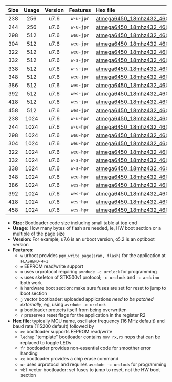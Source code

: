 |Size|Usage|Version|Features|Hex file|
|:-:|:-:|:-:|:-:|:--|
|238|256|u7.6|`w-u-jpr`|[atmega6450_18mhz432_460800bps_ur_vbl.hex](https://raw.githubusercontent.com/stefanrueger/urboot/main/bootloaders/atmega6450/fcpu_18mhz432/460800_bps/atmega6450_18mhz432_460800bps_ur_vbl.hex)|
|244|256|u7.6|`w-u-jpr`|[atmega6450_18mhz432_460800bps_lednop_ur_vbl.hex](https://raw.githubusercontent.com/stefanrueger/urboot/main/bootloaders/atmega6450/fcpu_18mhz432/460800_bps/atmega6450_18mhz432_460800bps_lednop_ur_vbl.hex)|
|298|512|u7.6|`weu-jpr`|[atmega6450_18mhz432_460800bps_ee_ur_vbl.hex](https://raw.githubusercontent.com/stefanrueger/urboot/main/bootloaders/atmega6450/fcpu_18mhz432/460800_bps/atmega6450_18mhz432_460800bps_ee_ur_vbl.hex)|
|304|512|u7.6|`weu-jpr`|[atmega6450_18mhz432_460800bps_ee_lednop_ur_vbl.hex](https://raw.githubusercontent.com/stefanrueger/urboot/main/bootloaders/atmega6450/fcpu_18mhz432/460800_bps/atmega6450_18mhz432_460800bps_ee_lednop_ur_vbl.hex)|
|322|512|u7.6|`weu-jpr`|[atmega6450_18mhz432_460800bps_ee_lednop_fr_ur_vbl.hex](https://raw.githubusercontent.com/stefanrueger/urboot/main/bootloaders/atmega6450/fcpu_18mhz432/460800_bps/atmega6450_18mhz432_460800bps_ee_lednop_fr_ur_vbl.hex)|
|332|512|u7.6|`w-s-jpr`|[atmega6450_18mhz432_460800bps_vbl.hex](https://raw.githubusercontent.com/stefanrueger/urboot/main/bootloaders/atmega6450/fcpu_18mhz432/460800_bps/atmega6450_18mhz432_460800bps_vbl.hex)|
|338|512|u7.6|`w-s-jpr`|[atmega6450_18mhz432_460800bps_lednop_vbl.hex](https://raw.githubusercontent.com/stefanrueger/urboot/main/bootloaders/atmega6450/fcpu_18mhz432/460800_bps/atmega6450_18mhz432_460800bps_lednop_vbl.hex)|
|348|512|u7.6|`weu-jpr`|[atmega6450_18mhz432_460800bps_ee_lednop_fr_ce_ur_vbl.hex](https://raw.githubusercontent.com/stefanrueger/urboot/main/bootloaders/atmega6450/fcpu_18mhz432/460800_bps/atmega6450_18mhz432_460800bps_ee_lednop_fr_ce_ur_vbl.hex)|
|386|512|u7.6|`wes-jpr`|[atmega6450_18mhz432_460800bps_ee_vbl.hex](https://raw.githubusercontent.com/stefanrueger/urboot/main/bootloaders/atmega6450/fcpu_18mhz432/460800_bps/atmega6450_18mhz432_460800bps_ee_vbl.hex)|
|392|512|u7.6|`wes-jpr`|[atmega6450_18mhz432_460800bps_ee_lednop_vbl.hex](https://raw.githubusercontent.com/stefanrueger/urboot/main/bootloaders/atmega6450/fcpu_18mhz432/460800_bps/atmega6450_18mhz432_460800bps_ee_lednop_vbl.hex)|
|418|512|u7.6|`wes-jpr`|[atmega6450_18mhz432_460800bps_ee_lednop_fr_vbl.hex](https://raw.githubusercontent.com/stefanrueger/urboot/main/bootloaders/atmega6450/fcpu_18mhz432/460800_bps/atmega6450_18mhz432_460800bps_ee_lednop_fr_vbl.hex)|
|458|512|u7.6|`wes-jpr`|[atmega6450_18mhz432_460800bps_ee_lednop_fr_ce_vbl.hex](https://raw.githubusercontent.com/stefanrueger/urboot/main/bootloaders/atmega6450/fcpu_18mhz432/460800_bps/atmega6450_18mhz432_460800bps_ee_lednop_fr_ce_vbl.hex)|
|238|1024|u7.6|`w-u-hpr`|[atmega6450_18mhz432_460800bps_ur.hex](https://raw.githubusercontent.com/stefanrueger/urboot/main/bootloaders/atmega6450/fcpu_18mhz432/460800_bps/atmega6450_18mhz432_460800bps_ur.hex)|
|244|1024|u7.6|`w-u-hpr`|[atmega6450_18mhz432_460800bps_lednop_ur.hex](https://raw.githubusercontent.com/stefanrueger/urboot/main/bootloaders/atmega6450/fcpu_18mhz432/460800_bps/atmega6450_18mhz432_460800bps_lednop_ur.hex)|
|298|1024|u7.6|`weu-hpr`|[atmega6450_18mhz432_460800bps_ee_ur.hex](https://raw.githubusercontent.com/stefanrueger/urboot/main/bootloaders/atmega6450/fcpu_18mhz432/460800_bps/atmega6450_18mhz432_460800bps_ee_ur.hex)|
|304|1024|u7.6|`weu-hpr`|[atmega6450_18mhz432_460800bps_ee_lednop_ur.hex](https://raw.githubusercontent.com/stefanrueger/urboot/main/bootloaders/atmega6450/fcpu_18mhz432/460800_bps/atmega6450_18mhz432_460800bps_ee_lednop_ur.hex)|
|322|1024|u7.6|`weu-hpr`|[atmega6450_18mhz432_460800bps_ee_lednop_fr_ur.hex](https://raw.githubusercontent.com/stefanrueger/urboot/main/bootloaders/atmega6450/fcpu_18mhz432/460800_bps/atmega6450_18mhz432_460800bps_ee_lednop_fr_ur.hex)|
|332|1024|u7.6|`w-s-hpr`|[atmega6450_18mhz432_460800bps.hex](https://raw.githubusercontent.com/stefanrueger/urboot/main/bootloaders/atmega6450/fcpu_18mhz432/460800_bps/atmega6450_18mhz432_460800bps.hex)|
|338|1024|u7.6|`w-s-hpr`|[atmega6450_18mhz432_460800bps_lednop.hex](https://raw.githubusercontent.com/stefanrueger/urboot/main/bootloaders/atmega6450/fcpu_18mhz432/460800_bps/atmega6450_18mhz432_460800bps_lednop.hex)|
|348|1024|u7.6|`weu-hpr`|[atmega6450_18mhz432_460800bps_ee_lednop_fr_ce_ur.hex](https://raw.githubusercontent.com/stefanrueger/urboot/main/bootloaders/atmega6450/fcpu_18mhz432/460800_bps/atmega6450_18mhz432_460800bps_ee_lednop_fr_ce_ur.hex)|
|386|1024|u7.6|`wes-hpr`|[atmega6450_18mhz432_460800bps_ee.hex](https://raw.githubusercontent.com/stefanrueger/urboot/main/bootloaders/atmega6450/fcpu_18mhz432/460800_bps/atmega6450_18mhz432_460800bps_ee.hex)|
|392|1024|u7.6|`wes-hpr`|[atmega6450_18mhz432_460800bps_ee_lednop.hex](https://raw.githubusercontent.com/stefanrueger/urboot/main/bootloaders/atmega6450/fcpu_18mhz432/460800_bps/atmega6450_18mhz432_460800bps_ee_lednop.hex)|
|418|1024|u7.6|`wes-hpr`|[atmega6450_18mhz432_460800bps_ee_lednop_fr.hex](https://raw.githubusercontent.com/stefanrueger/urboot/main/bootloaders/atmega6450/fcpu_18mhz432/460800_bps/atmega6450_18mhz432_460800bps_ee_lednop_fr.hex)|
|458|1024|u7.6|`wes-hpr`|[atmega6450_18mhz432_460800bps_ee_lednop_fr_ce.hex](https://raw.githubusercontent.com/stefanrueger/urboot/main/bootloaders/atmega6450/fcpu_18mhz432/460800_bps/atmega6450_18mhz432_460800bps_ee_lednop_fr_ce.hex)|

- **Size:** Bootloader code size including small table at top end
- **Usage:** How many bytes of flash are needed, ie, HW boot section or a multiple of the page size
- **Version:** For example, u7.6 is an urboot version, o5.2 is an optiboot version
- **Features:**
  + `w` urboot provides `pgm_write_page(sram, flash)` for the application at `FLASHEND-4+1`
  + `e` EEPROM read/write support
  + `u` uses urprotocol requiring `avrdude -c urclock` for programming
  + `s` uses skeleton of STK500v1 protocol; `-c urclock` and `-c arduino` both work
  + `h` hardware boot section: make sure fuses are set for reset to jump to boot section
  + `j` vector bootloader: uploaded applications *need to be patched externally*, eg, using `avrdude -c urclock`
  + `p` bootloader protects itself from being overwritten
  + `r` preserves reset flags for the application in the register R2
- **Hex file:** typically MCU name, oscillator frequency (16 MHz default) and baud rate (115200 default) followed by
  + `ee` bootloader supports EEPROM read/write
  + `lednop` "template" bootloader contains `mov rx,rx` nops that can be replaced to toggle LEDs
  + `fr` bootloader provides non-essential code for smoother error handing
  + `ce` bootloader provides a chip erase command
  + `ur` uses urprotocol and requires `avrdude -c urclock` for programming
  + `vbl` vector bootloader: set fuses to jump to reset, not the HW boot section
